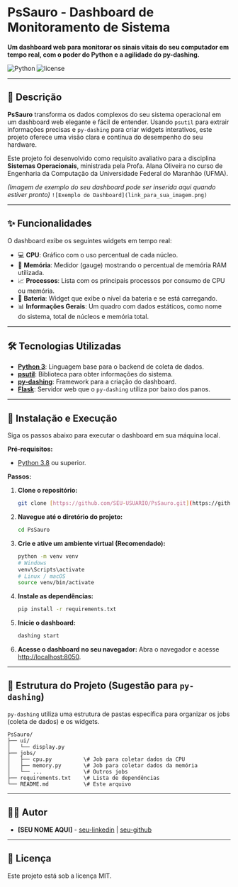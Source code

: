 # PsSauro - Dashboard de Monitoramento de Sistema

**Um dashboard web para monitorar os sinais vitais do seu computador em tempo real, com o poder do Python e a agilidade do py-dashing.**

![Python](https://img.shields.io/badge/python-3.8+-blue.svg)
![license](https://img.shields.io/badge/license-MIT-green.svg)

---

## 📝 Descrição

**PsSauro** transforma os dados complexos do seu sistema operacional em um dashboard web elegante e fácil de entender. Usando `psutil` para extrair informações precisas e `py-dashing` para criar widgets interativos, este projeto oferece uma visão clara e contínua do desempenho do seu hardware.

Este projeto foi desenvolvido como requisito avaliativo para a disciplina **Sistemas Operacionais**, ministrada pela Profa. Alana Oliveira no curso de Engenharia da Computação da Universidade Federal do Maranhão (UFMA).

*(Imagem de exemplo do seu dashboard pode ser inserida aqui quando estiver pronto)*
`![Exemplo do Dashboard](link_para_sua_imagem.png)`

---

## ✨ Funcionalidades

O dashboard exibe os seguintes widgets em tempo real:

-   💻 **CPU**: Gráfico com o uso percentual de cada núcleo.
-   🧠 **Memória**: Medidor (gauge) mostrando o percentual de memória RAM utilizada.
-   📈 **Processos**: Lista com os principais processos por consumo de CPU ou memória.
-   🔋 **Bateria**: Widget que exibe o nível da bateria e se está carregando.
-   📊 **Informações Gerais**: Um quadro com dados estáticos, como nome do sistema, total de núcleos e memória total.

---

## 🛠️ Tecnologias Utilizadas

-   **[Python 3](https.www.python.org/)**: Linguagem base para o backend de coleta de dados.
-   **[psutil](https.pypi.org/project/psutil/)**: Biblioteca para obter informações do sistema.
-   **[py-dashing](https://pypi.org/project/py-dashing/)**: Framework para a criação do dashboard.
-   **[Flask](https://flask.palletsprojects.com/)**: Servidor web que o `py-dashing` utiliza por baixo dos panos.

---

## 🚀 Instalação e Execução

Siga os passos abaixo para executar o dashboard em sua máquina local.

**Pré-requisitos:**
* [Python 3.8](https.www.python.org/downloads/) ou superior.

**Passos:**

1.  **Clone o repositório:**
    ```bash
    git clone [https://github.com/SEU-USUARIO/PsSauro.git](https://github.com/SEU-USUARIO/PsSauro.git)
    ```

2.  **Navegue até o diretório do projeto:**
    ```bash
    cd PsSauro
    ```

3.  **Crie e ative um ambiente virtual (Recomendado):**
    ```bash
    python -m venv venv
    # Windows
    venv\Scripts\activate
    # Linux / macOS
    source venv/bin/activate
    ```

4.  **Instale as dependências:**
    ```bash
    pip install -r requirements.txt
    ```

5.  **Inicie o dashboard:**
    ```bash
    dashing start
    ```

6.  **Acesse o dashboard no seu navegador:**
    Abra o navegador e acesse [http://localhost:8050](http://localhost:8050).

---

## 📂 Estrutura do Projeto (Sugestão para `py-dashing`)

`py-dashing` utiliza uma estrutura de pastas específica para organizar os jobs (coleta de dados) e os widgets.

```
PsSauro/
├── ui/
│   └── display.py       
├── jobs/
│   ├── cpu.py          \# Job para coletar dados da CPU
│   ├── memory.py       \# Job para coletar dados da memória
│   └── ...             \# Outros jobs
├── requirements.txt    \# Lista de dependências
└── README.md           \# Este arquivo
```
---

## 👨‍💻 Autor

-   **[SEU NOME AQUI]** - [seu-linkedin](https://linkedin.com/in/...) | [seu-github](https://github.com/...)

---

## 📄 Licença

Este projeto está sob a licença MIT.
```
